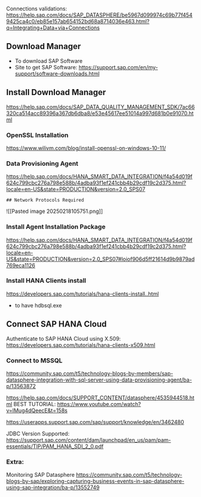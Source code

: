 Connections validations: https://help.sap.com/docs/SAP_DATASPHERE/be5967d099974c69b77f4549425ca4c0/eb85e157ab654152bd68a8714036e463.html?q=Integrating+Data+via+Connections
## Download Manager 

 - To download SAP Software 
 - Site to get SAP Software: https://support.sap.com/en/my-support/software-downloads.html

## Install Download Manager 

https://help.sap.com/docs/SAP_DATA_QUALITY_MANAGEMENT_SDK/7ac66320ca514acc89396a367db6dba8/e53e45617ee51014a997d681b0e91070.html

### OpenSSL Installation 
https://www.wilivm.com/blog/install-openssl-on-windows-10-11/

### Data Provisioning Agent

https://help.sap.com/docs/HANA_SMART_DATA_INTEGRATION/f4a54d019f624c799cbc276a798e588b/4adba93f1ef241cbb4b29cdf19c2d375.html?locale=en-US&state=PRODUCTION&version=2.0_SPS07


	## Network Protocols Required

![[Pasted image 20250218105751.png]]

### Install Agent Installation Package 

https://help.sap.com/docs/HANA_SMART_DATA_INTEGRATION/f4a54d019f624c799cbc276a798e588b/4adba93f1ef241cbb4b29cdf19c2d375.html?locale=en-US&state=PRODUCTION&version=2.0_SPS07#loiof906d5ff21614d9b9879ad769eca1126

### Install HANA Clients install 

https://developers.sap.com/tutorials/hana-clients-install..html

+ to have hdbsql.exe 

## Connect SAP HANA Cloud 

Authenticate to SAP HANA Cloud using X.509:
https://developers.sap.com/tutorials/hana-clients-x509.html


### Connect to MSSQL 
https://community.sap.com/t5/technology-blogs-by-members/sap-datasphere-integration-with-sql-server-using-data-provisioning-agent/ba-p/13563872

https://help.sap.com/docs/SUPPORT_CONTENT/datasphere/4535944518.html
BEST TUTORIAL: https://www.youtube.com/watch?v=lMug4dQeecE&t=158s

https://userapps.support.sap.com/sap/support/knowledge/en/3462480

JDBC Version Supported: https://support.sap.com/content/dam/launchpad/en_us/pam/pam-essentials/TIP/PAM_HANA_SDI_2_0.pdf


### Extra: 
Monitoring SAP Datasphere 
https://community.sap.com/t5/technology-blogs-by-sap/exploring-capturing-business-events-in-sap-datasphere-using-sap-integration/ba-p/13552749